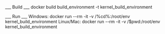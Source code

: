 ___ Build ___
docker build build_environment -t kernel_build_environment

___ Run ___
Windows: docker run --rm -it -v /%cd%:/root/env kernel_build_environment
Linux/Mac: docker run --rm -it -v /$pwd:/root/env kernel_build_environment